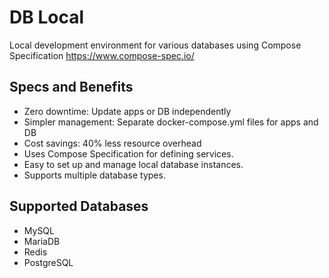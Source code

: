 # DB Local
Local development environment for various databases using Compose Specification https://www.compose-spec.io/

## Specs and Benefits
- Zero downtime: Update apps or DB independently
- Simpler management: Separate docker-compose.yml files for apps and DB
- Cost savings: 40% less resource overhead
- Uses Compose Specification for defining services.
- Easy to set up and manage local database instances.
- Supports multiple database types.


## Supported Databases
- MySQL
- MariaDB
- Redis
- PostgreSQL
